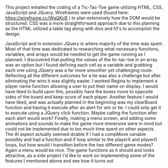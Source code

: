 This project entailed the coding of a Tic-Tac-Toe game utilizing HTML, CSS, JavaScript and JQuery. Wireframes were used (found here: https://wireframe.cc/WgQKcB ) to plan extensively how the DOM would be structured. CSS was a more straightforward approach due to this planning as the HTML utilized a table tag along with divs and h1's to accomplish the design.

 JavaScript and in extension JQuery is where majority of the time was spent. Most of that time was dedicated to researching what necessary functions, variables, and arrays would be needed to get the game running as I planned. I discovered that putting the values of the tic-tac-toe in an array was an option but I found defining each cell as a variable and grabbing each one using JQuery was a far more smoother yet challenging route. Reflecting all the different outcomes for a tie was also a challenge but after eliminating the wins it was slightly easier. I worked Regina to implement a player name function allowing a user to put their name on display. I would have liked to build upon this, possibly have the boxes move to opposite sides of the board and keep score of each player. Another feature I would have liked, and was actually planned in the beginning was my clearBoard function and having it execute after an alert for win or tie. I could only get it to execute using a JQuery click function. Maybe calling the function after each alert would work? Finally, making a menu screen, and adding some animations and sounds to make the game more immersive were in mind but could not be implemented due to too much time spent on other aspects. The AI aspect actually seemed doable if I had a compMove variable possibly and had a function and if loop similar to the playerX and playerO loops, but how would I transition before the two different game modes? Again a  menu would be nice. The game functions as it should and looks attractive, as a side project I'd like to work on implementing some of the features I mentioned above and see how it turns out.
